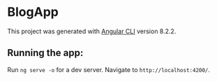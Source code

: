 # BlogApp

This project was generated with [Angular CLI](https://github.com/angular/angular-cli) version 8.2.2.

## Running the app:

Run `ng serve -o` for a dev server. Navigate to `http://localhost:4200/`. 

